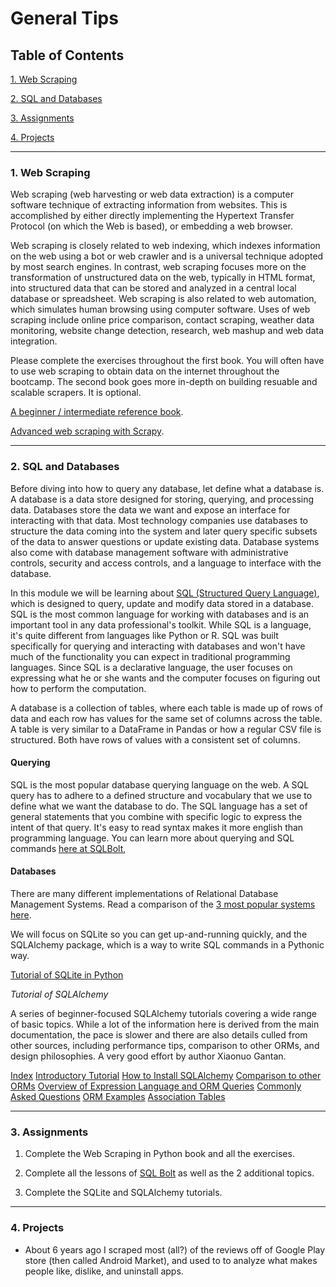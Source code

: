 # General Tips

## Table of Contents
[1. Web Scraping](#section-a)

[2. SQL and Databases](#section-b)

[3. Assignments](#section-c)

[4. Projects](#section-d)

---

### <a name="section-a"></a>1. Web Scraping

Web scraping (web harvesting or web data extraction) is a computer software technique of extracting information from websites. This is accomplished by either directly implementing the Hypertext Transfer Protocol (on which the Web is based), or embedding a web browser.

Web scraping is closely related to web indexing, which indexes information on the web using a bot or web crawler and is a universal technique adopted by most search engines. In contrast, web scraping focuses more on the transformation of unstructured data on the web, typically in HTML format, into structured data that can be stored and analyzed in a central local database or spreadsheet. Web scraping is also related to web automation, which simulates human browsing using computer software. Uses of web scraping include online price comparison, contact scraping, weather data monitoring, website change detection, research, web mashup and web data integration.

Please complete the exercises throughout the first book. You will often have to use web scraping to obtain data on the internet throughout the bootcamp. The second book goes more in-depth on building resuable and scalable scrapers. It is optional.

[A beginner / intermediate reference book](web_scraping_with_python.pdf).

[Advanced web scraping with Scrapy](resources/scrapy.pdf).

---

### <a name="section-b"></a>2. SQL and Databases

Before diving into how to query any database, let define what a database is. A database is a data store designed for storing, querying, and processing data. Databases store the data we want and expose an interface for interacting with that data. Most technology companies use databases to structure the data coming into the system and later query specific subsets of the data to answer questions or update existing data. Database systems also come with database management software with administrative controls, security and access controls, and a language to interface with the database.

In this module we will be learning about [SQL (Structured Query Language)](https://en.wikipedia.org/wiki/SQL), which is designed to query, update and modify data stored in a database. SQL is the most common language for working with databases and is an important tool in any data professional's toolkit. While SQL is a language, it's quite different from languages like Python or R. SQL was built specifically for querying and interacting with databases and won't have much of the functionality you can expect in traditional programming languages. Since SQL is a declarative language, the user focuses on expressing what he or she wants and the computer focuses on figuring out how to perform the computation.

A database is a collection of tables, where each table is made up of rows of data and each row has values for the same set of columns across the table. A table is very similar to a DataFrame in Pandas or how a regular CSV file is structured. Both have rows of values with a consistent set of columns.

#### Querying
SQL is the most popular database querying language on the web. A SQL query has to adhere to a defined structure and vocabulary that we use to define what we want the database to do. The SQL language has a set of general statements that you combine with specific logic to express the intent of that query. It's easy to read syntax makes it more english than programming language. You can learn more about querying and SQL commands [here at SQLBolt](https://sqlbolt.com/),

#### Databases

There are many different implementations of Relational Database Management Systems. Read a comparison of the [3 most popular systems here](https://www.digitalocean.com/community/tutorials/sqlite-vs-mysql-vs-postgresql-a-comparison-of-relational-database-management-systems).

We will focus on SQLite so you can get up-and-running quickly, and the SQLAlchemy package, which is a way to write SQL commands in a Pythonic way.

[Tutorial of SQLite in Python](http://sebastianraschka.com/Articles/2014_sqlite_in_python_tutorial.html)

*Tutorial of SQLAlchemy*

A series of beginner-focused SQLAlchemy tutorials covering a wide range of basic topics. While a lot of the information here is derived from the main documentation, the pace is slower and there are also details culled from other sources, including performance tips, comparison to other ORMs, and design philosophies. A very good effort by author Xiaonuo Gantan.

[Index](http://www.pythoncentral.io/series/python-sqlalchemy-database-tutorial/)
[Introductory Tutorial](http://www.pythoncentral.io/introductory-tutorial-python-sqlalchemy/)
[How to Install SQLAlchemy](http://www.pythoncentral.io/how-to-install-sqlalchemy/)
[Comparison to other ORMs](http://www.pythoncentral.io/sqlalchemy-vs-orms/)
[Overview of Expression Language and ORM Queries](http://www.pythoncentral.io/overview-sqlalchemys-expression-language-orm-queries/)
[Commonly Asked Questions](http://www.pythoncentral.io/sqlalchemy-faqs/)
[ORM Examples](http://www.pythoncentral.io/sqlalchemy-orm-examples/)
[Association Tables](http://www.pythoncentral.io/sqlalchemy-association-tables/)

---

### <a name="section-c"></a>3. Assignments

1. Complete the Web Scraping in Python book and all the exercises.

2. Complete all the lessons of [SQL Bolt](https://sqlbolt.com/) as well as the 2 additional topics.

3. Complete the SQLite and SQLAlchemy tutorials.

---

### <a name="section-d"></a>4. Projects

- About 6 years ago I scraped most (all?) of the reviews off of Google Play store (then called Android Market), and used to to analyze what makes people like, dislike, and uninstall apps.
